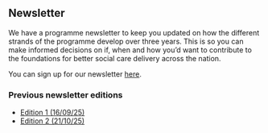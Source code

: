 ## Newsletter

We have a programme newsletter to keep you updated on how the different strands of the programme develop over three years. This is so you can make informed decisions on if, when and how you’d want to contribute to the foundations for better social care delivery across the nation.

You can sign up for our newsletter [here](https://github.us15.list-manage.com/subscribe?u=cc2fe06b8de4efcacfb9a9e18&id=410af499ef).

### Previous newsletter editions
* [Edition 1 (16/09/25)](/content/pdfs/Newsletter%20Edition%201%2016.09.25.pdf)
* [Edition 2 (21/10/25)](/content/pdfs/Newsletter%20Edition%202%2021.10.25.pdf)
